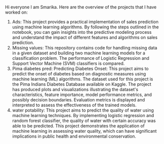 Hi everyone I am Smarika. Here are the overview of the projects that I have worked on:
1) Ads:
This project provides a practical implementation of sales prediction using machine learning algorithms. By following the steps outlined in the notebook, you can gain insights into the predictive modeling process and understand the impact of different features and algorithms on sales prediction.
2) Missing values:
This repository contains code for handling missing data in a given dataset and building two machine learning models for a classification problem. The performance of Logistic Regression and Support Vector Machine (SVM) classifiers is compared. 
3) Pima diabetes pred:
Predicting Diabetes Onset: This project aims to predict the onset of diabetes based on diagnostic measures using machine learning (ML) algorithms. The dataset used for this project is the Pima Indians Diabetes Database available on Kaggle. The project has produced plots and visualizations illustrating the dataset's characteristics, feature importance, model performance metrics, and possibly decision boundaries. Evaluation metrics is displayed and interpreted to assess the effectiveness of the trained models.
4) water potability:
This project aims to predict the quality of water using machine learning techniques. By implementing logistic regression and random forest classifier, the quality of water with certain accuracy was able to be predicted. This project demonstrates the application of machine learning in assessing water quality, which can have significant implications in public health and environmental conservation.

